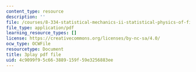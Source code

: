 ```yaml
---
content_type: resource
description: ''
file: /courses/8-334-statistical-mechanics-ii-statistical-physics-of-fields-spring-2014/4c9099f95c663889159f59e3256883ee_MphmZC2o0aM.pdf
file_type: application/pdf
learning_resource_types: []
license: https://creativecommons.org/licenses/by-nc-sa/4.0/
ocw_type: OCWFile
resourcetype: Document
title: 3play pdf file
uid: 4c9099f9-5c66-3889-159f-59e3256883ee
---
```

